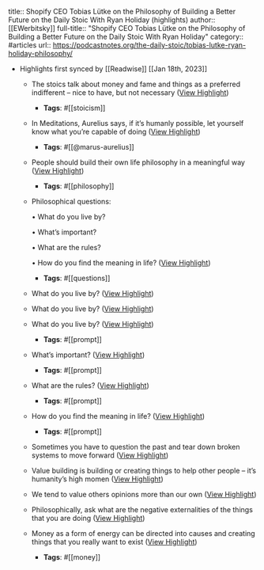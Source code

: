 title:: Shopify CEO Tobias Lütke on the Philosophy of Building a Better Future on the Daily Stoic With Ryan Holiday (highlights)
author:: [[EWerbitsky]]
full-title:: "Shopify CEO Tobias Lütke on the Philosophy of Building a Better Future on the Daily Stoic With Ryan Holiday"
category:: #articles
url:: https://podcastnotes.org/the-daily-stoic/tobias-lutke-ryan-holiday-philosophy/

- Highlights first synced by [[Readwise]] [[Jan 18th, 2023]]
	- The stoics talk about money and fame and things as a preferred indifferent – nice to have, but not necessary ([View Highlight](https://read.readwise.io/read/01gq28kew3wsdvtygehp61qrsy))
		- **Tags**: #[[stoicism]]
	- In Meditations, Aurelius says, if it’s humanly possible, let yourself know what you’re capable of doing ([View Highlight](https://read.readwise.io/read/01gq28q6whm3xk47fsq15x9cbv))
		- **Tags**: #[[@marus-aurelius]]
	- People should build their own life philosophy in a meaningful way ([View Highlight](https://read.readwise.io/read/01gq28r8jh6639edvh6xnr8ndr))
		- **Tags**: #[[philosophy]]
	- Philosophical questions:
	  
	  •   What do you live by?
	  
	  •   What’s important?
	  
	  •   What are the rules?
	  
	  •   How do you find the meaning in life? ([View Highlight](https://read.readwise.io/read/01gq28n5q06f203363akaa8h3x))
		- **Tags**: #[[questions]]
	- What do you live by? ([View Highlight](https://read.readwise.io/read/01gq28nhybrjqxa074qc48390e))
	- What do you live by? ([View Highlight](https://read.readwise.io/read/01gq28npc3tkqwz2g8n4a17x5z))
	- What do you live by? ([View Highlight](https://read.readwise.io/read/01gq28nyfkanwp54k5taxznmdm))
		- **Tags**: #[[prompt]]
	- What’s important? ([View Highlight](https://read.readwise.io/read/01gq28p5kmp6y0cehrwwv9c7m0))
		- **Tags**: #[[prompt]]
	- What are the rules? ([View Highlight](https://read.readwise.io/read/01gq28pa2cspx8zjc4snx8d8jc))
		- **Tags**: #[[prompt]]
	- How do you find the meaning in life? ([View Highlight](https://read.readwise.io/read/01gq28pg2xd4e7q38jp9yykeha))
		- **Tags**: #[[prompt]]
	- Sometimes you have to question the past and tear down broken systems to move forward ([View Highlight](https://read.readwise.io/read/01gq28rnzwrzgnm0pnk61qtp7r))
	- Value building is building or creating things to help other people – it’s humanity’s high momen ([View Highlight](https://read.readwise.io/read/01gq28rwcdrzwmd32n5tk767j9))
	- We tend to value others opinions more than our own ([View Highlight](https://read.readwise.io/read/01gq28s63f8dpcatky9gn0qk76))
	- Philosophically, ask what are the negative externalities of the things that you are doing ([View Highlight](https://read.readwise.io/read/01gq28t8q8qa6wev4vj7xrjfm7))
	- Money as a form of energy can be directed into causes and creating things that you really want to exist ([View Highlight](https://read.readwise.io/read/01gq28tyjrnjk0w959krgtp129))
		- **Tags**: #[[money]]